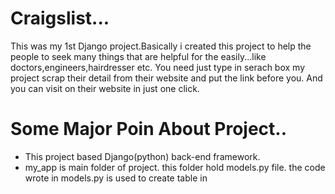 # Craigslist...
This was my 1st Django project.Basically i created this project to help the people to seek many things that are helpful for the easily...like doctors,engineers,hairdresser etc.
You need just type in serach box my project scrap their detail from their website and put the link before you. And you can visit on their website in just one click.

# Some Major Poin About Project..
* This project based Django(python) back-end framework. 
* my_app is main folder of project. this folder hold models.py file. the code wrote in models.py is used to create table in 
